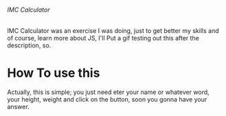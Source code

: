 <h6>IMC Calculator</h6> IMC Calculator was an exercise I was doing, just to get better my skills and of course, learn more about JS, I'll Put a gif testing out this after the description, so.

<h1>How To use this</h1>
Actually, this is simple; you just need eter your name or whatever word, your height, weight and click on the button, soon you gonna have your answer.
